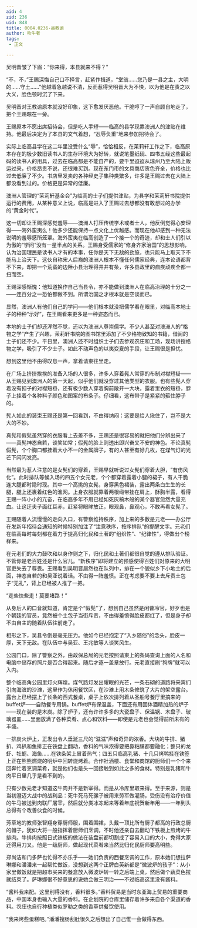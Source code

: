 ```yaml
---
aid: 4
zid: 236
uid: 848
title: 0004.0236-县教谕
author: 吹牛者
tags: 
 - 正文

---
```




  吴明晋皱了下眉：“你来得，本县就来不得？”

  “不，不，”王赐深悔自己口不择言，赶紧作揖道，“堂翁……您乃是一县之主，大明的……守土……”他越着急越说不清，反而惹得吴明晋大为不快，以为他是在责之以大义，脸色顿时沉了下来。

  吴明晋对王教谕原本就没好印象，这下愈发厌恶他。干脆哼了一声自顾自地走了，把个王赐晾在一旁。

  王赐原本不愿出席招待会，但是吃人手短——临高的县学现靠澳洲人的津贴在维持。他最后决定为了本县的文气着想，“忍辱负重”地来参加招待会了。

  实际上临高县学在这二年里没受什么“辱”，恰恰相反，在茉莉轩工作之下，临高原本存在的极少数旧读书人的生存环境大为好转，就说笔墨纸砚、四书五经这些最起码的读书人的用具，过去在临高都是不能自产的，要千里迢迢从琼州乃至大陆上贩运过来，价格昂贵不说，还很难买到。现在东门市的文具商店货色齐全，价格也比过去低廉了不少。书店里发卖的各种经史子集种类繁多，许多是王赐过去在大陆上都没看到过的。价格更是异常的低廉。

  澳洲人管理的“茉莉轩基金会”为临高的士子们提供津贴，为县学和茉莉轩书院提供运行的费用，从某种意义上说，临高是进入了王赐过去想都没有敢想过的办学的“黄金时代”。

  这一切却让王赐深感觉羞辱——澳洲人打压传统学术或者士人，他反倒觉得心安理得——海外蛮夷么！他多少还能保持一点文化上优越感。而现在他却感到一种无法说明的羞辱感所笼罩。海外蛮夷在临高创造了一个接一个的奇迹，却和士人们引以为傲的“学问”没有一星半点的关系。王赐身受儒家的“修身齐家治国”的思想影响，认为治国理民是读书人才有的本事，任你是天下无敌的劲旅，也只能马上取天下不能马上治天下。这伙自称宋人后裔的澳洲人根本不懂任何儒家经典，连本论语都背不下来，却把一个荒蛮的边陲小县治理得井井有条，许多县政里的痼疾顽疾全都一扫而空。

  王赐深感惭愧：他知道换作自己当县令，亦不能做到澳洲人在临高治理的十分之一——连百分之一恐怕都做不到。所谓治国之才根本就是空谈而已。

  显然，澳洲人有他们自己的学问——他们根本就没把儒学看在眼里，对临高本地士子的种种“示好”，在王赐看来更多是一种姿态而已。

  本地的士子们却还浑然不觉，还以为澳洲人尊崇儒学。不少人甚至对澳洲人的“格物之学”产生了兴趣，茉莉轩书院的图书馆里添加了不少格物致知的书籍，借阅的士子们还不少。平日里，澳洲人还不时组织士子们去参观农庄和工场，现场讲授格物之学，吸引了不少士子。如此不动声色的以夷变夏的手段，让王赐很是担忧。

  想到这里他不由得叹息一声，拿着请柬往里走。

  在广场上挤挤挨挨的准备入场的人很多，许多人穿着髡人常穿的布制对襟短褂——从王赐见到澳洲人的第一天起，似乎他们就没穿过其他类型的衣服。也有些髡人穿着没有扣子的对襟短褂，还有极少数人穿着胸前敞开一大块，露着里衣的短褂，脖子上挂着个各种料子颜色和图案的布条子。仔细看，这布带子是紧紧的箍住脖子的。

  髡人如此的装束王赐还是第一回看到，不由得纳闷：这要是给人揪住了，岂不是大大的不妙。

  真髡和假髡虽然穿的衣服看上去差不多，王赐还是很容易的就把他们分辨出来了——真髡神态自若，谈笑如常；假髡的脸上则透出即兴奋又不安的神色。不论真髡假髡，个个胸口都挂着大小不一的金属牌子，有的人甚至有好几枚，在煤气灯的光芒下闪闪发亮。

  当然最为惹人注意的是女髡们的穿着，王赐早就听说过女髡们穿着大胆，“有伤风化”。此时排队等候入场的四五个女元老，个个都穿着露着小腿的裙子，有人干脆连大腿都时隐时现。其中一个高挑的女髡，身穿黑色裙装，露出两条白生生的长腿，腿上还裹着红色的渔网。上身衣服就靠着两根缎带挂在肩上，酥胸半露，看得王赐一阵小小的亢奋，在临高多年不用已经如死灰槁木般的某个器官忽然大量充血。让这迂夫子面红耳赤，赶紧将眼眸放正，眼观鼻，鼻观心，不敢再看女髡了。

  王赐随着人流慢慢的走向入口，有警察维持秩序，加上来的多数是元老——办公厅在发新年招待会通知的时候特别加注了“注意秩序，按序排队”的提醒文字。元老们在临高每时每刻都在着力于提高归化民和土著的“组织性”、“纪律性”，得做出个榜样来。

  在元老们的大力鼓吹和以身作则之下，归化民和土著们都很自觉的遵从排队验证。不管你是老百姓还是什么官儿。“新秩序”即将建立的预感使得百姓们对原来的大明官吏失去了尊畏。王赐看到吴明晋居然也在队列中，排在一个貌似乡下小地主的后面，神态自若的和吴亚说着话。不由得一阵羞愤。正在考虑要不要上去斥责土包子“无礼”，背上已经被人推了一把。

  “走些快些走！莫要堵路！”

  从身后人的口音就知道，肯定是个“假髡”了，想到自己虽然是闲曹冷官，好歹也是个朝廷的官员，竟然被个土包子当街斥责，不由得羞愤得脸皮都红了，但是身子却不由自主的随着队伍往前走了。

  相形之下，吴县令倒是毫无压力。他如今已经抱定了“入乡随俗”的念头，脸皮一厚，天下无敌。在队伍中与吴亚、王兆敏等人谈笑风生。

  公园门口，除了警察之外，由政保总局的元老按照请柬上的条码查询上面的人名和电脑中储存的照片是否合得起来。随后才逐一盖章放行。元老直接刷“狗牌”就可以入内。

  整个临高角公园里灯火辉煌。煤气路灯发出耀眼的光芒，一条石砌的道路将来宾们引向海滨的沙滩，这里作为休闲餐饮区，在沙滩上用木条修筑了大片的架空露台。露台上已经摆上了长条的西式餐桌，桌子上依次排列着从圣船号餐厅里搞来的buffet炉——自助餐专用锅。buffet炉有保温盖，下面还有用固体酒精加热的炉子——现在装的是木炭。除了炉子，还有许许多多的大瓷盘子、保温锅、木盘子、玻璃器皿……里面放满了各种菜肴、点心和饮料——即使是元老也会觉得前所未有的丰盛。

  一排炭火炉上，正发出令人垂涎三尺的“滋滋”声和奇异的浓香。大块的牛排、猪扒、鸡扒和鱼排正在铁盘上翻动，香料的气味浓得要把鼻粘膜都要融化；整只的龙虾、牡蛎、海鱼……在铁条架上冒着热气；四五只临高乳猪、十几只烤鸭挂在铁签上正在熊熊燃烧的明炉中回转烧烤着。合作社酒楼、食堂和商馆的厨师们一个个来回奔忙着烹调菜肴，就是他们也是头一回接触到如此之多的食材。特别是乳猪和牛肉平日里几乎是看不到的。

  只有少数元老才知道这牛肉并不是新宰得。而是从冷库里取来得。至于来源，则是当初澄迈大战中的战利品：死牛死马死骡子被用来劳军做灌肠，受伤没有治疗价值的牛马被送到肉联厂屠宰，然后就分类冰冻起来等着年底祝贺新年用——一年到头总得有个改善伙食的时候。

  芳草地的教师张智翔身穿厨师服，围着围裙，头戴一顶比所有厨子都高的行政总厨的帽子，犹如大将一般指挥着厨师们烹调，不时他还亲自去翻动下铁板上煎烤的牛排肉。牛排肉按照日式铁板的做法在装盘前都切割成了容易入口的大小，免得大家还得用刀叉。他是一级厨师，做起现代菜肴来当然比归化民厨师要高明些。

  郑尚洁和门多萨也忙得不亦乐乎——她们负责的西餐烹调的工作，原本她们想拉萨琳娜和潘潘来一起帮忙做饭，没想到这两个正牌白英新都是“微波炉的孩子”：从小家里做饭就是把超市买来的餐盒放入微波炉转一转之后端上桌，然后做个蔬菜色拉就结束了。萨琳娜很不好意思的说她会做三明治——不过临高这里没有酱料。

  “酱料我来配。这里别得没有，香料很多。”香料贸易是当时东亚海上贸易的重要商品，中国本身也输入大量的香料。在企划院的仓库里储存着许多来自各个渠道的香料。农庄也自行种植类似罗勒之类的香草供餐饮使用。

  “我来烤些蛋糕吧。”潘潘搜肠刮肚很久之后想出了自己惟一会做得东西。


